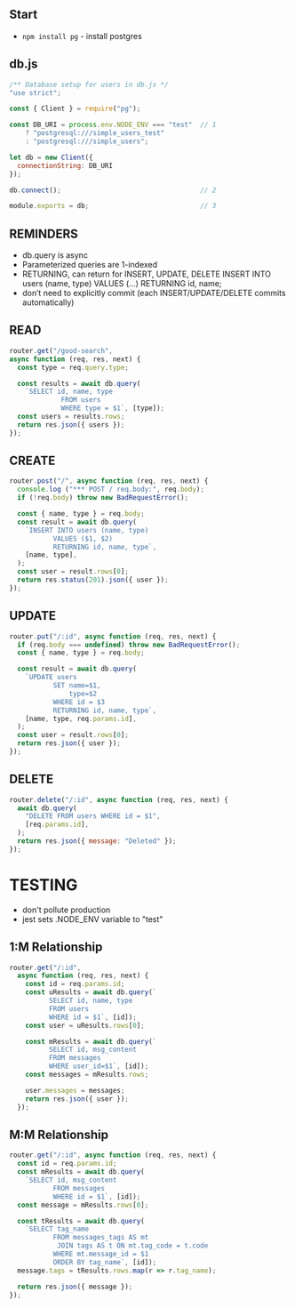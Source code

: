 ## Start

- `npm install pg` - install postgres

## db.js

```JavaScript
/** Database setup for users in db.js */
"use strict";

const { Client } = require("pg");

const DB_URI = process.env.NODE_ENV === "test"  // 1
    ? "postgresql:///simple_users_test"
    : "postgresql:///simple_users";

let db = new Client({
  connectionString: DB_URI
});

db.connect();                                   // 2

module.exports = db;                            // 3
```

## REMINDERS

- db.query is async
- Parameterized queries are 1-indexed
- RETURNING, can return for INSERT, UPDATE, DELETE
  INSERT INTO users (name, type) VALUES (...) RETURNING id, name;
- don’t need to explicitly commit (each INSERT/UPDATE/DELETE commits automatically)

## READ

```JavaScript
router.get("/good-search",
async function (req, res, next) {
  const type = req.query.type;

  const results = await db.query(
    `SELECT id, name, type
             FROM users
             WHERE type = $1`, [type]);
  const users = results.rows;
  return res.json({ users });
});
```

## CREATE

```JavaScript
router.post("/", async function (req, res, next) {
  console.log ("*** POST / req.body:", req.body);
  if (!req.body) throw new BadRequestError();

  const { name, type } = req.body;
  const result = await db.query(
    `INSERT INTO users (name, type)
           VALUES ($1, $2)
           RETURNING id, name, type`,
    [name, type],
  );
  const user = result.rows[0];
  return res.status(201).json({ user });
});
```

## UPDATE

```JavaScript
router.put("/:id", async function (req, res, next) {
  if (req.body === undefined) throw new BadRequestError();
  const { name, type } = req.body;

  const result = await db.query(
    `UPDATE users
           SET name=$1,
               type=$2
           WHERE id = $3
           RETURNING id, name, type`,
    [name, type, req.params.id],
  );
  const user = result.rows[0];
  return res.json({ user });
});
```

## DELETE

```JavaScript
router.delete("/:id", async function (req, res, next) {
  await db.query(
    "DELETE FROM users WHERE id = $1",
    [req.params.id],
  );
  return res.json({ message: "Deleted" });
});
```

# TESTING

- don't pollute production
- jest sets .NODE_ENV variable to "test"

## 1:M Relationship

```JavaScript
router.get("/:id",
  async function (req, res, next) {
    const id = req.params.id;
    const uResults = await db.query(`
          SELECT id, name, type
          FROM users
          WHERE id = $1`, [id]);
    const user = uResults.rows[0];

    const mResults = await db.query(`
          SELECT id, msg_content
          FROM messages
          WHERE user_id=$1`, [id]);
    const messages = mResults.rows;

    user.messages = messages;
    return res.json({ user });
  });
```

## M:M Relationship

```JavaScript
router.get("/:id", async function (req, res, next) {
  const id = req.params.id;
  const mResults = await db.query(
    `SELECT id, msg_content
           FROM messages
           WHERE id = $1`, [id]);
  const message = mResults.rows[0];

  const tResults = await db.query(
    `SELECT tag_name
           FROM messages_tags AS mt
            JOIN tags AS t ON mt.tag_code = t.code
           WHERE mt.message_id = $1
           ORDER BY tag_name`, [id]);
  message.tags = tResults.rows.map(r => r.tag_name);

  return res.json({ message });
});

```
